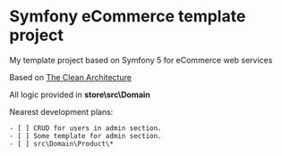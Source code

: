 # Symfony eCommerce template project

My template project based on Symfony 5 for eCommerce web services

Based on [The Clean Architecture](https://blog.cleancoder.com/uncle-bob/2012/08/13/the-clean-architecture.html)

All logic provided in **store\src\Domain**

Nearest development plans:

    - [ ] CRUD for users in admin section.
    - [ ] Some template for admin section.
    - [ ] src\Domain\Product\*